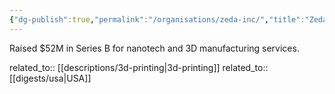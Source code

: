 ```yaml
---
{"dg-publish":true,"permalink":"/organisations/zeda-inc/","title":"Zeda Inc."}
---
```



Raised $52M in Series B for nanotech and 3D manufacturing services.

related_to:: [[descriptions/3d-printing\|3d-printing]]
related_to:: [[digests/usa\|USA]]
